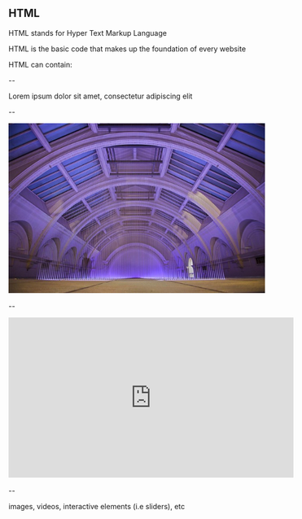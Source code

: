 ## HTML

HTML stands for Hyper Text Markup Language

HTML is the basic code that makes up the foundation of every website

HTML can contain:

--

Lorem ipsum dolor sit amet, consectetur adipiscing elit

--

![London Autumn Space](/assets/images/3025188699_fbd9b92d4f_z.jpg)

--

<iframe width="560" height="315" src="https://www.youtube.com/embed/jNQbQHwP4SA" frameborder="0" allow="accelerometer; autoplay; encrypted-media; gyroscope; picture-in-picture" allowfullscreen></iframe>

--


 images, videos, interactive elements (i.e sliders), etc
